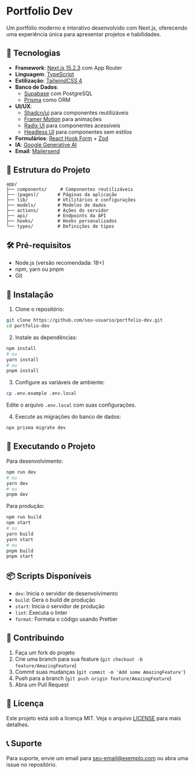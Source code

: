 # Portfolio Dev

Um portfólio moderno e interativo desenvolvido com Next.js, oferecendo uma experiência única para apresentar projetos e habilidades.

## 🚀 Tecnologias

- **Framework**: [Next.js 15.2.3](https://nextjs.org/) com App Router
- **Linguagem**: [TypeScript](https://www.typescriptlang.org/)
- **Estilização**: [TailwindCSS 4](https://tailwindcss.com/)
- **Banco de Dados**: 
  - [Supabase](https://supabase.com) com PostgreSQL
  - [Prisma](https://www.prisma.io/) como ORM
- **UI/UX**: 
  - [Shadcn/ui](https://ui.shadcn.com/) para componentes reutilizáveis
  - [Framer Motion](https://www.framer.com/motion/) para animações
  - [Radix UI](https://www.radix-ui.com/) para componentes acessíveis
  - [Headless UI](https://headlessui.com/) para componentes sem estilos
- **Formulários**: [React Hook Form](https://react-hook-form.com/) + [Zod](https://zod.dev/)
- **IA**: [Google Generative AI](https://ai.google.dev/)
- **Email**: [Mailersend](https://www.mailersend.com/)

## 📁 Estrutura do Projeto

```
app/
├── components/     # Componentes reutilizáveis
├── (pages)/       # Páginas da aplicação
├── lib/           # Utilitários e configurações
├── models/        # Modelos de dados
├── actions/       # Ações do servidor
├── api/           # Endpoints da API
├── hooks/         # Hooks personalizados
└── types/         # Definições de tipos
```

## 🛠️ Pré-requisitos

- Node.js (versão recomendada: 18+)
- npm, yarn ou pnpm
- Git

## 🔧 Instalação

1. Clone o repositório:
```bash
git clone https://github.com/seu-usuario/portfolio-dev.git
cd portfolio-dev
```

2. Instale as dependências:
```bash
npm install
# ou
yarn install
# ou
pnpm install
```

3. Configure as variáveis de ambiente:
```bash
cp .env.example .env.local
```
Edite o arquivo `.env.local` com suas configurações.

4. Execute as migrações do banco de dados:
```bash
npx prisma migrate dev
```

## 🚀 Executando o Projeto

Para desenvolvimento:
```bash
npm run dev
# ou
yarn dev
# ou
pnpm dev
```

Para produção:
```bash
npm run build
npm start
# ou
yarn build
yarn start
# ou
pnpm build
pnpm start
```

## 📦 Scripts Disponíveis

- `dev`: Inicia o servidor de desenvolvimento
- `build`: Gera o build de produção
- `start`: Inicia o servidor de produção
- `lint`: Executa o linter
- `format`: Formata o código usando Prettier

## 🤝 Contribuindo

1. Faça um fork do projeto
2. Crie uma branch para sua feature (`git checkout -b feature/AmazingFeature`)
3. Commit suas mudanças (`git commit -m 'Add some AmazingFeature'`)
4. Push para a branch (`git push origin feature/AmazingFeature`)
5. Abra um Pull Request

## 📝 Licença

Este projeto está sob a licença MIT. Veja o arquivo [LICENSE](LICENSE) para mais detalhes.

## 📞 Suporte

Para suporte, envie um email para seu-email@exemplo.com ou abra uma issue no repositório.

